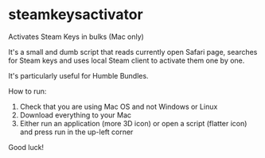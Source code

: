 steamkeysactivator
==================

Activates Steam Keys in bulks (Mac only)

It's a small and dumb script that reads currently open Safari page,
searches for Steam keys and uses local Steam client to activate them one by one.

It's particularly useful for Humble Bundles.

How to run:
1) Check that you are using Mac OS and not Windows or Linux
2) Download everything to your Mac
3) Either run an application (more 3D icon) or 
   open a script (flatter icon) and press run in the up-left corner

Good luck!
